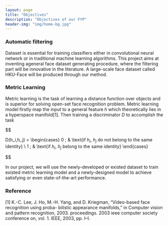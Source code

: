 ```yaml
---
layout: page
title: "Objectives"
description: "Objectives of our FYP"
header-img: "img/home-bg.jpg"
---
```

<script type="text/javascript"
   src="https://cdnjs.cloudflare.com/ajax/libs/mathjax/2.7.2/MathJax.js">
</script>

### Automatic filtering


Dataset is essential for training classifiers either in convolutional neural network or in traditional machine learning algorithms. This project aims at inventing ageneral face dataset generating procedure, where the filtering part will be innovative in the literature. A large-scale face dataset called HKU-Face will be produced through our method. 



### Metric Learning


Metric learning is the task of learning a distance function over objects and is superior for solving open-set face recognition problem. Metric learning model firstly map the input to a general feature $h$ which theoretically lies in a hyperspace manifold[1]. Then training a discriminator $D$ to accomplish the task 

$$

D(h_i,h_j) =
\begin{cases}
0 \; & \text{if $h_i$, $h_j$ do not belong to the same identity} \\
1 \; & \text{if $h_i$, $h_j$ belong to the same identity}
\end{cases}

$$

In our project, we will use the newly-developed or existed dataset to train existed metric learning model and a newly-designed model to achieve satisfying or even state-of-the-art performance.


### Reference

[1] K.-C. Lee, J. Ho, M.-H. Yang, and D. Kriegman, “Video-based face recognition using proba- bilistic appearance manifolds,” in Computer vision and pattern recognition, 2003. proceedings. 2003 ieee computer society conference on, vol. 1. IEEE, 2003, pp. I–I.


